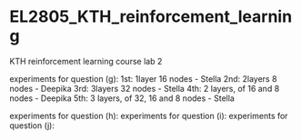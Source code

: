 # EL2805_KTH_reinforcement_learning
KTH reinforcement learning course lab 2 

experiments for question (g):
1st: 1layer 16 nodes - Stella
2nd: 2layers 8 nodes - Deepika
3rd: 3layers 32 nodes - Stella
4th: 2 layers, of 16 and 8 nodes - Deepika
5th: 3 layers, of 32, 16 and 8 nodes - Stella

experiments for question (h):
experiments for question (i):
experiments for question (j):



